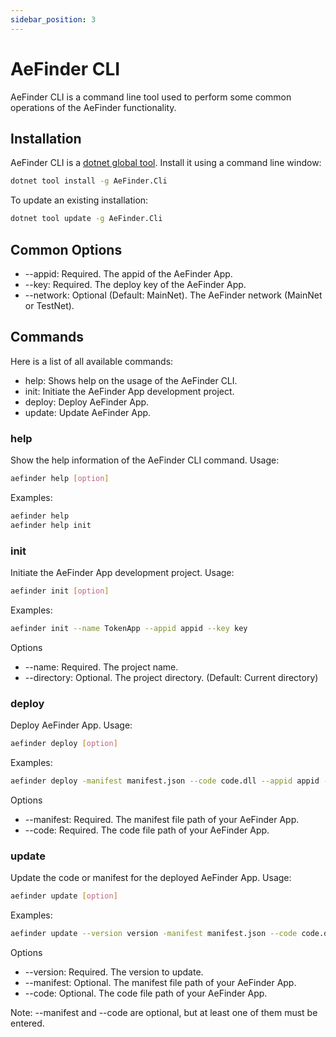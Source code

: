 ```yaml
---
sidebar_position: 3
---
```


# AeFinder CLI
AeFinder CLI is a command line tool used to perform some common operations of the AeFinder functionality.

## Installation
AeFinder CLI is a [dotnet global tool](https://learn.microsoft.com/en-us/dotnet/core/tools/global-tools). Install it using a command line window:
```bash
dotnet tool install -g AeFinder.Cli
```
To update an existing installation:
```bash
dotnet tool update -g AeFinder.Cli
```

## Common Options
- --appid: Required. The appid of the AeFinder App.
- --key: Required. The deploy key of the AeFinder App.
- --network: Optional (Default: MainNet). The AeFinder network (MainNet or TestNet).

## Commands
Here is a list of all available commands:
- help: Shows help on the usage of the AeFinder CLI.
- init: Initiate the AeFinder App development project.
- deploy: Deploy AeFinder App.
- update: Update AeFinder App.

### help
Show the help information of the AeFinder CLI command.
Usage:
```bash
aefinder help [option] 
```
Examples:
```bash
aefinder help
aefinder help init
```

### init
Initiate the AeFinder App development project.
Usage:
```bash
aefinder init [option] 
```
Examples:
```bash
aefinder init --name TokenApp --appid appid --key key
```
Options
- --name: Required. The project name.
- --directory: Optional. The project directory. (Default: Current directory)

### deploy
Deploy AeFinder App.
Usage:
```bash
aefinder deploy [option] 
```
Examples:
```bash
aefinder deploy -manifest manifest.json --code code.dll --appid appid --key key
```
Options
- --manifest: Required. The manifest file path of your AeFinder App.
- --code: Required. The code file path of your AeFinder App.

### update
Update the code or manifest for the deployed AeFinder App.
Usage:
```bash
aefinder update [option] 
```
Examples:
```bash
aefinder update --version version -manifest manifest.json --code code.dll --appid appid --key key
```
Options
- --version: Required. The version to update.
- --manifest: Optional. The manifest file path of your AeFinder App.
- --code: Optional. The code file path of your AeFinder App.

Note: --manifest and --code are optional, but at least one of them must be entered.